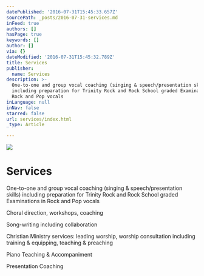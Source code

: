 ```yaml
---
datePublished: '2016-07-31T15:45:33.657Z'
sourcePath: _posts/2016-07-31-services.md
inFeed: true
authors: []
hasPage: true
keywords: []
author: []
via: {}
dateModified: '2016-07-31T15:45:32.789Z'
title: Services
publisher:
  name: Services
description: >-
  One-to-one and group vocal coaching (singing & speech/presentation skills)
  including preparation for Trinity Rock and Rock School graded Examinations in
  Rock and Pop vocals
inLanguage: null
inNav: false
starred: false
url: services/index.html
_type: Article

---
```

![](https://the-grid-user-content.s3-us-west-2.amazonaws.com/9f032f15-4a7f-40ca-a7b3-1c570abf9e90.jpg)

# Services

One-to-one and group vocal coaching (singing & speech/presentation skills) including preparation for Trinity Rock and Rock School graded Examinations in Rock and Pop vocals

Choral direction, workshops, coaching

Song-writing including collaboration

Christian Ministry services: leading worship, worship consultation including training & equipping, teaching & preaching

Piano Teaching & Accompaniment

Presentation Coaching